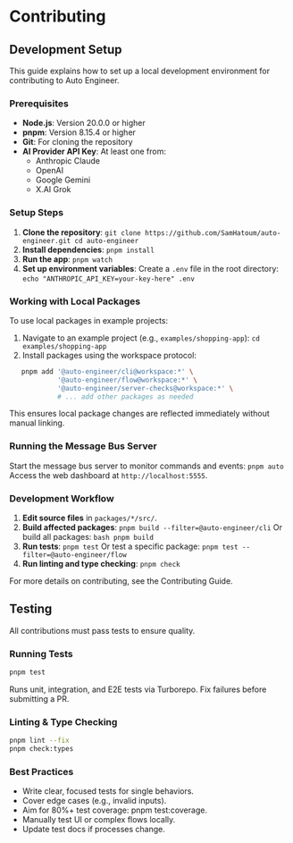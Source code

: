 # Contributing

## Development Setup

This guide explains how to set up a local development environment for contributing to Auto Engineer.

### Prerequisites

- **Node.js**: Version 20.0.0 or higher
- **pnpm**: Version 8.15.4 or higher
- **Git**: For cloning the repository
- **AI Provider API Key**: At least one from:
  - Anthropic Claude
  - OpenAI
  - Google Gemini
  - X.AI Grok

### Setup Steps

1. **Clone the repository**: `git clone https://github.com/SamHatoum/auto-engineer.git cd auto-engineer`
2. **Install dependencies**: `pnpm install`
3. **Run the app**: `pnpm watch`
4. **Set up environment variables**: Create a `.env` file in the root directory: `echo "ANTHROPIC_API_KEY=your-key-here" .env`

### Working with Local Packages

To use local packages in example projects:

1. Navigate to an example project (e.g., `examples/shopping-app`): `cd examples/shopping-app`
2. Install packages using the workspace protocol:

```bash
   pnpm add '@auto-engineer/cli@workspace:*' \
            '@auto-engineer/flow@workspace:*' \
            '@auto-engineer/server-checks@workspace:*' \
            # ... add other packages as needed
```

This ensures local package changes are reflected immediately without manual linking.

### Running the Message Bus Server

Start the message bus server to monitor commands and events: `pnpm auto` Access the web dashboard at `http://localhost:5555`.

### Development Workflow

1. **Edit source files** in `packages/*/src/`.
2. **Build affected packages**: `pnpm build --filter=@auto-engineer/cli` Or build all packages: `bash pnpm build`
3. **Run tests**: `pnpm test` Or test a specific package: `pnpm test --filter=@auto-engineer/flow`
4. **Run linting and type checking**: `pnpm check`

For more details on contributing, see the Contributing Guide.

## Testing

All contributions must pass tests to ensure quality.

### Running Tests

```bash
pnpm test
```

Runs unit, integration, and E2E tests via Turborepo. Fix failures before submitting a PR.

### Linting & Type Checking

```bash
pnpm lint --fix
pnpm check:types
```

### Best Practices

- Write clear, focused tests for single behaviors.
- Cover edge cases (e.g., invalid inputs).
- Aim for 80%+ test coverage: pnpm test:coverage.
- Manually test UI or complex flows locally.
- Update test docs if processes change.
